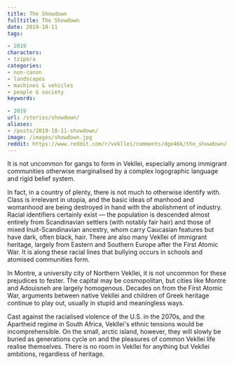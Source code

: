 ```yaml
---
title: The Showdown
fulltitle: The Showdown
date: 2019-10-11
tags:

- 2019
characters:
- tzipora
categories:
- non-canon
- landscapes
- machines & vehicles
- people & society
keywords:

- 2019
url: /stories/showdown/
aliases:
- /posts/2019-10-11-showdown/
image: /images/showdown.jpg
reddit: https://www.reddit.com/r/vekllei/comments/dge46k/the_showdown/
---
```

It is not uncommon for gangs to form in Vekllei, especially among immigrant communities otherwise marginalised by a complex logographic language and rigid belief system.

In fact, in a country of plenty, there is not much to otherwise identify with. Class is irrelevant in utopia, and the basic ideas of manhood and womanhood are being destroyed in hand with the abolishment of industry. Racial identifiers certainly exist — the population is descended almost entirely from Scandinavian settlers (with notably fair hair) and those of mixed Inuit-Scandinavian ancestry, whom carry Caucasian features but have dark, often black, hair. There are also many Vekllei of immigrant heritage, largely from Eastern and Southern Europe after the First Atomic War. It is along these racial lines that bullying occurs in schools and atomised communities form.

In Montre, a university city of Northern Vekllei, it is not uncommon for these prejudices to fester. The capital may be cosmopolitan, but cities like Montre and Adouisneh are largely homogenous. Decades on from the First Atomic War, arguments between native Vekllei and children of Greek heritage continue to play out, usually in stupid and meaningless ways.

Cast against the racialised violence of the U.S. in the 2070s, and the Apartheid regime in South Africa, Vekllei's ethnic tensions would be incomprehensible. On the small, arctic island, however, they will slowly be buried as generations cycle on and the pleasures of common Vekllei life realise themselves. There is no room in Vekllei for anything but Vekllei ambitions, regardless of heritage.
